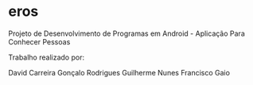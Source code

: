 # eros
Projeto de Desenvolvimento de Programas em Android - Aplicação Para Conhecer Pessoas

Trabalho realizado por:
  
  David Carreira
  Gonçalo Rodrigues
  Guilherme Nunes
  Francisco Gaio
